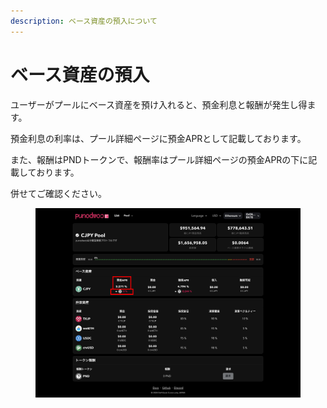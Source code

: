 ```yaml
---
description: ベース資産の預入について
---
```


# ベース資産の預入

ユーザーがプールにベース資産を預け入れると、預金利息と報酬が発生し得ます。

預金利息の利率は、プール詳細ページに預金APRとして記載しております。

また、報酬はPNDトークンで、報酬率はプール詳細ページの預金APRの下に記載しております。

併せてご確認ください。

<figure><img src="../.gitbook/assets/Group 18.png" alt=""><figcaption></figcaption></figure>

